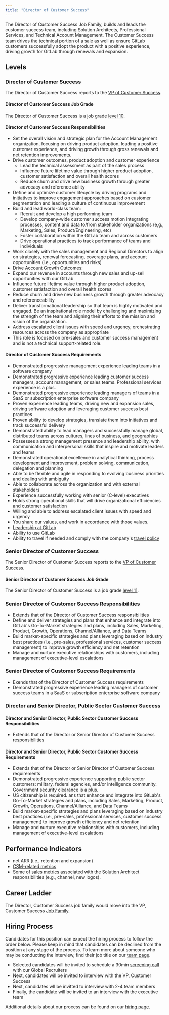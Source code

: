 ```yaml
---
title: "Director of Customer Success"
---
```


The Director of Customer Success Job Family, builds and leads the customer success team, including Solution Architects, Professional Services, and Technical Account Management. The Customer Success team drives the technical portion of a sale as well as ensure GitLab customers successfully adopt the product with a positive experience, driving growth for GitLab through renewals and expansion.

## Levels

### Director of Customer Success

The Director of Customer Success reports to the [VP of Customer Success](/job-families/sales/customer-success-leadership/#vice-president-of-customer-success).

#### Director of Customer Success Job Grade

The Director of Customer Success  is a job grade [level 10](/handbook/total-rewards/compensation/compensation-calculator/#gitlab-job-grades).

#### Director of Customer Success Responsibilities

- Set the overall vision and strategic plan for the Account Management organization, focusing on driving product adoption, leading a positive customer experience, and driving growth through gross renewals and net retention improvements.
- Drive customer outcomes, product adoption and customer experience
  - Lead the technical assessment as part of the sales process
  - Influence future lifetime value through higher product adoption, customer satisfaction and overall health scores
  - Reduce churn and drive new business growth through greater advocacy and reference ability
- Define and optimize customer lifecycle by driving programs and initiatives to improve engagement approaches based on customer segmentation and leading a culture of continuous improvement
- Build and lead world-class team:
  - Recruit and develop a high performing team
  - Develop company-wide customer success motion integrating processes, content and data to/from stakeholder organizations (e,g., Marketing, Sales, Product/Engineering, etc)
  - Foster collaboration within the GitLab team and across customers
  - Drive operational practices to track performance of teams and individuals
- Work closely with the sales management and Regional Directors to align on strategies, renewal forecasting, coverage plans, and account opportunities (i.e., opportunities and risks)
- Drive Account Growth Outcomes:
- Expand our revenue in accounts through new sales and up-sell opportunities with our GitLab
- Influence future lifetime value through higher product adoption, customer satisfaction and overall health scores
- Reduce churn and drive new business growth through greater advocacy and referenceability
- Deliver transformational leadership so that team is highly motivated and engaged. Be an inspirational role model by challenging and maximizing the strength of the team and aligning their efforts to the mission and vision of the organization.
- Address escalated client issues with speed and urgency, orchestrating resources across the company as appropriate
- This role is focused on pre-sales and customer success management and is not a technical support-related role.

#### Director of Customer Success Requirements

- Demonstrated progressive management experience leading teams in a software company
- Demonstrated progressive experience leading customer success managers, account management, or sales teams. Professional services experience is a plus.
- Demonstrated progressive experience leading managers of teams in a SaaS or subscription enterprise software company
- Proven experience leading teams, driving new and expansion sales, driving software adoption and leveraging customer success best practices
- Proven ability to develop strategies, translate them into initiatives and track successful delivery
- Demonstrated ability to lead managers and successfully manage global, distributed teams across cultures, lines of business, and geographies
- Possesses a strong management presence and leadership ability, with communication and interpersonal skills that inspire and motivate leaders and teams
- Demonstrated operational excellence in analytical thinking, process development and improvement, problem solving, communication, delegation and planning
- Able to be flexible and agile in responding to evolving business priorities and dealing with ambiguity
- Able to collaborate across the organization and with external stakeholders
- Experience successfully working with senior (C-level) executives
- Holds strong operational skills that will drive organizational efficiencies and customer satisfaction
- Willing and able to address escalated client issues with speed and urgency
- You share our [values](/handbook/values/), and work in accordance with those values.
- [Leadership at GitLab](/handbook/company/structure/#director-group)
- Ability to use GitLab
- Ability to travel if needed and comply with the company's [travel policy](/handbook/finance/travel/)

### Senior Director of Customer Success

The Senior Director of Customer Success reports to the [VP of Customer Success](/job-families/sales/customer-success-leadership/#vice-president-of-customer-success).

#### Senior Director of Customer Success Job Grade

The Senior Director of Customer Success is a job grade [level 11](/handbook/total-rewards/compensation/compensation-calculator/#gitlab-job-grades).

### Senior Director of Customer Success Responsibilities

- Extends that of the Director of Customer Success responsibilities
- Define and deliver strategies and plans that enhance and integrate into GitLab's Go-To-Market strategies and plans, including Sales, Marketing, Product, Growth, Operations, Channel/Alliance, and Data Teams
- Build market-specific strategies and plans leveraging based on industry best practices (i.e., pre-sales, professional services, customer success management) to improve growth efficiency and net retention
- Manage and nurture executive relationships with customers, including management of executive-level escalations

### Senior Director of Customer Success Requirements

- Exends that of the Director of Customer Success requirements
- Demonstrated progressive experience leading managers of customer success teams in a SaaS or subscription enterprise software company

### Director and Senior Director, Public Sector Customer Success

#### Director and Senior Director, Public Sector Customer Success Responsibilities

- Extends that of the Director or Senior Director of Customer Success responsibilities

#### Director and Senior Director, Public Sector Customer Success Requirements

- Extends that of the Director or Senior Director of Customer Success requirements
- Demonstrated progressive experience supporting public sector customers: military, federal agencies, and/or intelligence community. Government security clearance is a plus.
- US citizenship is required.
ans that enhance and integrate into GitLab's Go-To-Market strategies and plans, including Sales, Marketing, Product, Growth, Operations, Channel/Alliance, and Data Teams
- Build market-specific strategies and plans leveraging based on industry best practices (i.e., pre-sales, professional services, customer success management) to improve growth efficiency and net retention
- Manage and nurture executive relationships with customers, including management of executive-level escalations

## Performance Indicators

- net ARR (i.e., retention and expansion)
- [CSM-related metrics](/handbook/customer-success/csm/)
- Some of [sales metrics](https://internal.gitlab.com/handbook/company/performance-indicators/sales/#kpi-summary) associated with the Solution Architect responsibilities (e.g., channel, new logos).

## Career Ladder

The Director, Customer Success job family would move into the VP, Customer Success [Job Family](/job-families/sales/customer-success-leadership/#vice-president-of-customer-success).

## Hiring Process

Candidates for this position can expect the hiring process to follow the order below. Please keep in mind that candidates can be declined from the position at any stage of the process. To learn more about someone who may be conducting the interview, find their job title on our [team page](/handbook/company/team/).

- Selected candidates will be invited to schedule a 30min [screening call](/handbook/hiring/#screening-call) with our Global Recruiters
- Next, candidates will be invited to interview with the VP, Customer Success
- Next, candidates wll be invitted to interview with 2-4 team members
- Finally, the candidate will be invited to an interview with the executive team

Additional details about our process can be found on our [hiring page](/handbook/hiring/).
